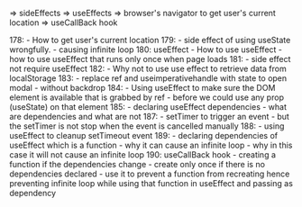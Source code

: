 => sideEffects
=> useEffects
=> browser's navigator to get user's current location
=> useCallBack hook

178:
    - How to get user's current location
179: 
    - side effect of using useState wrongfully.
    - causing infinite loop
180: useEffect
    - How to use useEffect
    - how to use useEffect that runs only once when page loads
181: 
    - side effect not require useEffect
182:
    - Why not to use use effect to retrieve data from localStorage
183:
    - replace ref and useimperativehandle with state to open modal
    - without backdrop
184:
    - Using useEffect to make sure the DOM element is available that is grabbed by ref
    - before we could use any prop (useState) on that element
185:
    - declaring useEffect dependencies
    - what are dependencies and what are not
187:
    - setTimer to trigger an event
    - but the setTimer is not stop when the event is cancelled manually
188:
    - using useEffect to cleanup setTimeout event
189:
    - declaring dependencies of useEffect which is a function
    - why it can cause an infinite loop
    - why in this case it will not cause an infinite loop
190: useCallBack hook
    - creating a function if the dependencies change
    - create only once if there is no dependencies declared
    - use it to prevent a function from recreating hence
      preventing infinite loop while using that function
      in useEffect and passing as dependency


